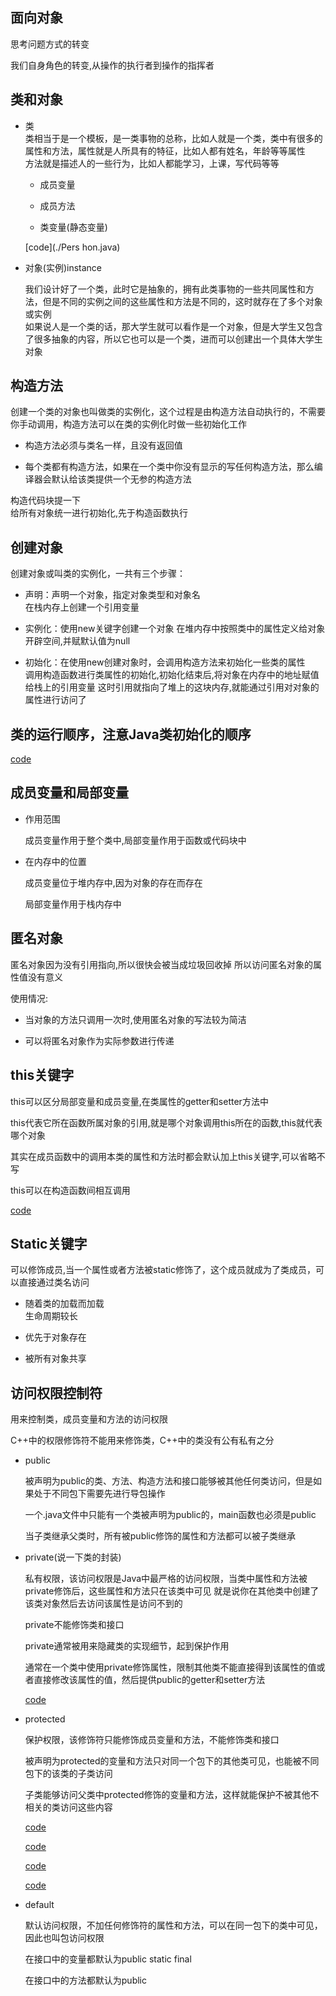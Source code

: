 ## 面向对象   

思考问题方式的转变   

我们自身角色的转变,从操作的执行者到操作的指挥者    

## 类和对象    

* 类  
    类相当于是一个模板，是一类事物的总称，比如人就是一个类，类中有很多的属性和方法，属性就是人所具有的特征，比如人都有姓名，年龄等等属性   
    方法就是描述人的一些行为，比如人都能学习，上课，写代码等等 
    
    * 成员变量   
    
    * 成员方法   
    
    * 类变量(静态变量)        
    
    [code](./Pers hon.java)          
    
* 对象(实例)instance  

    我们设计好了一个类，此时它是抽象的，拥有此类事物的一些共同属性和方法，但是不同的实例之间的这些属性和方法是不同的，这时就存在了多个对象或实例  
    如果说人是一个类的话，那大学生就可以看作是一个对象，但是大学生又包含了很多抽象的内容，所以它也可以是一个类，进而可以创建出一个具体大学生对象
    
     
## 构造方法    

创建一个类的对象也叫做类的实例化，这个过程是由构造方法自动执行的，不需要你手动调用，构造方法可以在类的实例化时做一些初始化工作   

* 构造方法必须与类名一样，且没有返回值    

* 每个类都有构造方法，如果在一个类中你没有显示的写任何构造方法，那么编译器会默认给该类提供一个无参的构造方法     

构造代码块提一下    
给所有对象统一进行初始化,先于构造函数执行       

## 创建对象    

创建对象或叫类的实例化，一共有三个步骤：   

* 声明：声明一个对象，指定对象类型和对象名   
    在栈内存上创建一个引用变量  

* 实例化：使用new关键字创建一个对象
    在堆内存中按照类中的属性定义给对象开辟空间,并赋默认值为null       

* 初始化：在使用new创建对象时，会调用构造方法来初始化一些类的属性    
    调用构造函数进行类属性的初始化,初始化结束后,将对象在内存中的地址赋值给栈上的引用变量
    这时引用就指向了堆上的这块内存,就能通过引用对对象的属性进行访问了   
       

## 类的运行顺序，注意Java类初始化的顺序    

[code](./ClassOrder.java)      

## 成员变量和局部变量   


* 作用范围    
    
    成员变量作用于整个类中,局部变量作用于函数或代码块中  
    
* 在内存中的位置   
   
    成员变量位于堆内存中,因为对象的存在而存在   
    
    局部变量作用于栈内存中    
    
    
## 匿名对象

匿名对象因为没有引用指向,所以很快会被当成垃圾回收掉
所以访问匿名对象的属性值没有意义               

使用情况:     

* 当对象的方法只调用一次时,使用匿名对象的写法较为简洁   

* 可以将匿名对象作为实际参数进行传递        


## this关键字     

this可以区分局部变量和成员变量,在类属性的getter和setter方法中    

this代表它所在函数所属对象的引用,就是哪个对象调用this所在的函数,this就代表哪个对象   

其实在成员函数中的调用本类的属性和方法时都会默认加上this关键字,可以省略不写      

this可以在构造函数间相互调用   

[code](./ThisDemo.java)      

## Static关键字    

可以修饰成员,当一个属性或者方法被static修饰了，这个成员就成为了类成员，可以直接通过类名访问     

* 随着类的加载而加载  
    生命周期较长   
    
* 优先于对象存在   

* 被所有对象共享    

    
## 访问权限控制符     

用来控制类，成员变量和方法的访问权限        

C++中的权限修饰符不能用来修饰类，C++中的类没有公有私有之分      

* public   

    被声明为public的类、方法、构造方法和接口能够被其他任何类访问，但是如果处于不同包下需要先进行导包操作    
    
    一个.java文件中只能有一个类被声明为public的，main函数也必须是public   
       
    当子类继承父类时，所有被public修饰的属性和方法都可以被子类继承
    
* private(说一下类的封装)        

    私有权限，该访问权限是Java中最严格的访问权限，当类中属性和方法被private修饰后，这些属性和方法只在该类中可见
    就是说你在其他类中创建了该类对象然后去访问该属性是访问不到的        
    
    private不能修饰类和接口   
    
    private通常被用来隐藏类的实现细节，起到保护作用      
   
    通常在一个类中使用private修饰属性，限制其他类不能直接得到该属性的值或者直接修改该属性的值，然后提供public的getter和setter方法   
    
    [code](./Book.java)    
    
* protected  

    保护权限，该修饰符只能修饰成员变量和方法，不能修饰类和接口     
    
    被声明为protected的变量和方法只对同一个包下的其他类可见，也能被不同包下的该类的子类访问    
    
    子类能够访问父类中protected修饰的变量和方法，这样就能保护不被其他不相关的类访问这些内容     
    
    [code](./Person.java)
   
    [code](./Student.java)   
    
    [code](../dataandvar/DataConvert.java)
    
    [code](../dataandvar/Teacher.java)
        
* default    

    默认访问权限，不加任何修饰符的属性和方法，可以在同一包下的类中可见，因此也叫包访问权限    
    
    在接口中的变量都默认为public static final    
    
    在接口中的方法都默认为public    
